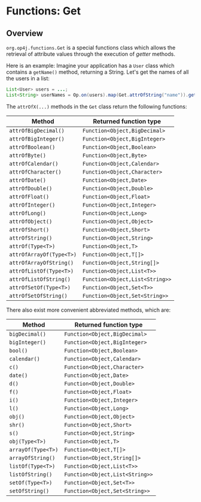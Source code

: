# Functions: Get

## Overview

`org.op4j.functions.Get` is a special functions class which allows the retrieval of attribute values through the execution of *getter* methods.

Here is an example: Imagine your application has a `User` class which contains a `getName()` method, returning a String. Let's get the names of all the users in a list:

```java
List<User> users = ...;
List<String> userNames = Op.on(users).map(Get.attrOfString("name")).get();
```

The `attrOfX(...)` methods in the `Get` class return the following functions:

| Method                       | Returned function type                  |
|------------------------------|-----------------------------------------|
| `attrOfBigDecimal()`         | `Function<Object,BigDecimal>`           |
| `attrOfBigInteger()`         | `Function<Object,BigInteger>`           |
| `attrOfBoolean()`            | `Function<Object,Boolean>`              |
| `attrOfByte()`               | `Function<Object,Byte>`                 |
| `attrOfCalendar()`           | `Function<Object,Calendar>`             |
| `attrOfCharacter()`          | `Function<Object,Character>`            |
| `attrOfDate()`               | `Function<Object,Date>`                 |
| `attrOfDouble()`             | `Function<Object,Double>`               |
| `attrOfFloat()`              | `Function<Object,Float>`                |
| `attrOfInteger()`            | `Function<Object,Integer>`              |
| `attrOfLong()`               | `Function<Object,Long>`                 |
| `attrOfObject()`             | `Function<Object,Object>`               |
| `attrOfShort()`              | `Function<Object,Short>`                |
| `attrOfString()`             | `Function<Object,String>`               |
| `attrOf(Type<T>)`            | `Function<Object,T>`                    |
| `attrOfArrayOf(Type<T>)`     | `Function<Object,T[]>`                  |
| `attrOfArrayOfString()`      | `Function<Object,String[]>`             |
| `attrOfListOf(Type<T>)`      | `Function<Object,List<T>>`              |
| `attrOfListOfString()`       | `Function<Object,List<String>>`         |
| `attrOfSetOf(Type<T>)`       | `Function<Object,Set<T>>`               |
| `attrOfSetOfString()`        | `Function<Object,Set<String>>`          |

There also exist more convenient abbreviated methods, which are:

| Method                  | Returned function type                  |
|-------------------------|-----------------------------------------|
| `bigDecimal()`          | `Function<Object,BigDecimal>`           |
| `bigInteger()`          | `Function<Object,BigInteger>`           |
| `bool()`                | `Function<Object,Boolean>`              |
| `calendar()`            | `Function<Object,Calendar>`             |
| `c()`                   | `Function<Object,Character>`            |
| `date()`                | `Function<Object,Date>`                 |
| `d()`                   | `Function<Object,Double>`               |
| `f()`                   | `Function<Object,Float>`                |
| `i()`                   | `Function<Object,Integer>`              |
| `l()`                   | `Function<Object,Long>`                 |
| `obj()`                 | `Function<Object,Object>`               |
| `shr()`                 | `Function<Object,Short>`                |
| `s()`                   | `Function<Object,String>`               |
| `obj(Type<T>)`          | `Function<Object,T>`                    |
| `arrayOf(Type<T>)`      | `Function<Object,T[]>`                  |
| `arrayOfString()`       | `Function<Object,String[]>`             |
| `listOf(Type<T>)`       | `Function<Object,List<T>>`              |
| `listOfString()`        | `Function<Object,List<String>>`         |
| `setOf(Type<T>)`        | `Function<Object,Set<T>>`               |
| `setOfString()`         | `Function<Object,Set<String>>`          |